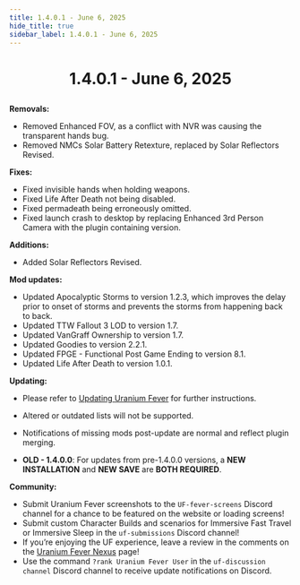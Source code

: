 ```yaml
---
title: 1.4.0.1 - June 6, 2025
hide_title: true
sidebar_label: 1.4.0.1 - June 6, 2025
---
```


# <p align="center"> 1.4.0.1 - June 6, 2025 </p>

**Removals:**
- Removed Enhanced FOV, as a conflict with NVR was causing the transparent hands bug.
- Removed NMCs Solar Battery Retexture, replaced by Solar Reflectors Revised.

**Fixes:**
- Fixed invisible hands when holding weapons.
- Fixed Life After Death not being disabled.
- Fixed permadeath being erroneously omitted.
- Fixed launch crash to desktop by replacing Enhanced 3rd Person Camera with the plugin containing version.

**Additions:**
-  Added Solar Reflectors Revised.

**Mod updates:**
- Updated Apocalyptic Storms to version 1.2.3, which improves the delay prior to onset of storms and prevents the storms from happening back to back.
- Updated TTW Fallout 3 LOD to version 1.7.
- Updated VanGraff Ownership to version 1.7.
- Updated Goodies to version 2.2.1.
- Updated FPGE - Functional Post Game Ending to version 8.1.
- Updated Life After Death to version 1.0.1.

**Updating:**
- Please refer to [Updating Uranium Fever](https://uraniumfever.net/docs/main/updating/) for further instructions.
- Altered or outdated lists will not be supported.
- Notifications of missing mods post-update are normal and reflect plugin merging.

- **OLD - 1.4.0.0**: For updates from pre-1.4.0.0 versions, a **NEW INSTALLATION** and **NEW SAVE** are **BOTH REQUIRED**.

 **Community:**
- Submit Uranium Fever screenshots to the `UF-fever-screens` Discord channel for a chance to be featured on the website or loading screens!
- Submit custom Character Builds and scenarios for Immersive Fast Travel or Immersive Sleep in the `uf-submissions` Discord channel!
- If you’re enjoying the UF experience, leave a review in the comments on the [Uranium Fever Nexus](https://www.nexusmods.com/newvegas/mods/89815?tab=posts&BH=3) page!
- Use the command `?rank Uranium Fever User` in the `uf-discussion channel` Discord channel to receive update notifications on Discord.
